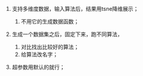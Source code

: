 1. 支持多维度数据，输入算法后，结果用tsne降维展示；
   1. 不用它的生成数据函数；

2. 生成一个数据集之后，固定下来，跑不同算法，
   1. 对比找出比较好的算法；
   2. 给算法改名字；

3. 超参数用默认的就行；

